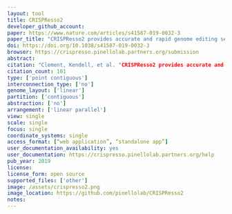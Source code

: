 ```yaml
---
layout: tool
title: CRISPResso2
developer_github_account:
paper: https://www.nature.com/articles/s41587-019-0032-3
paper_title: "CRISPResso2 provides accurate and rapid genome editing sequence analysis"
doi: https://doi.org/10.1038/s41587-019-0032-3
browser: https://crispresso.pinellolab.partners.org/submission
abstract:
citation: "Clement, Kendell, et al. "CRISPResso2 provides accurate and rapid genome editing sequence analysis." Nature biotechnology 37.3 (2019): 224-226."
citation_count: 101
type: ['point contiguous']
interconnection_type: ['no']
genome_layout: ['linear']
partition: ['contiguous']
abstraction: ['no']
arrangement: ['linear parallel']
view: single
scale: single
focus: single
coordinate_systems: single
access_format: [“web application”, “standalone app”]
user_documentation_availability: yes
user_documentation: https://crispresso.pinellolab.partners.org/help
pub_year: 2019
license:
license_form: open source
supported_files: ['other']
image: /assets/crispresso2.png
image_location: https://github.com/pinellolab/CRISPResso2
notes:
---
```

